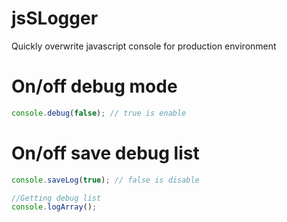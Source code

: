 # jsSLogger
Quickly overwrite javascript console for production environment 

# On/off debug mode
``` javascript
console.debug(false); // true is enable
```

# On/off save debug list
``` javascript
console.saveLog(true); // false is disable

//Getting debug list
console.logArray();
```
